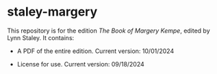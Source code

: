 # staley-margery

This repository is for the edition _The Book of Margery Kempe_, edited by Lynn Staley. It contains:

- A PDF of the entire edition. Current version: 10/01/2024

- License for use. Current version: 09/18/2024
